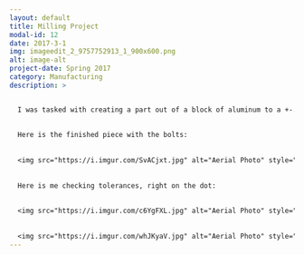 ```yaml
---
layout: default
title: Milling Project
modal-id: 12
date: 2017-3-1
img: imageedit_2_9757752913_1_900x600.png
alt: image-alt
project-date: Spring 2017
category: Manufacturing
description: >


  I was tasked with creating a part out of a block of aluminum to a +-.001 spec for a friend of mine. It was a modified clamping block for converting a CNC plasma cutter to a CNC router. The block was made from 6061 T6 aluminum and required threded holes and countersunk holes for the piece to be flush all around.
  
    
  Here is the finished piece with the bolts:
  
    
  <img src="https://i.imgur.com/SvACjxt.jpg" alt="Aerial Photo" style="width: 80%;"/>
  
  
  Here is me checking tolerances, right on the dot:
  
  
  <img src="https://i.imgur.com/c6YgFXL.jpg" alt="Aerial Photo" style="width: 80%;"/>
  
  
  <img src="https://i.imgur.com/whJKyaV.jpg" alt="Aerial Photo" style="width: 80%;"/>
---
```

